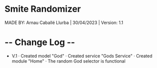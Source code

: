 # Smite Randomizer
MADE BY: Arnau Caballé Llurba | 30/04/2023 | Version: 1.1
# -- Change Log --
- V.1
· Created model "God"
· Created service "Gods Service"
· Created module "Home"
· The random God selector is functional
